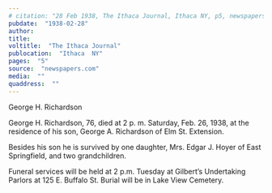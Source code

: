 ```yaml
---
# citation: "28 Feb 1938, The Ithaca Journal, Ithaca NY, p5, newspapers.com."
pubdate:  "1938-02-28"
author: 
title: 
voltitle:  "The Ithaca Journal"
publocation:  "Ithaca  NY"
pages:  "5"
source:  "newspapers.com"
media:  ""
quaddress:  ""
---
```

George H. Richardson 

George H. Richardson, 76, died at 2 p. m. Saturday, Feb. 26, 1938, at the residence of his son, George A. Richardson of Elm St. Extension. 

Besides his son he is survived by one daughter, Mrs. Edgar J. Hoyer of East Springfield, and two grandchildren. 

Funeral services will be held at 2 p.m. Tuesday at Gilbert’s Undertaking Parlors at 125 E. Buffalo St. Burial will be in Lake View Cemetery.

